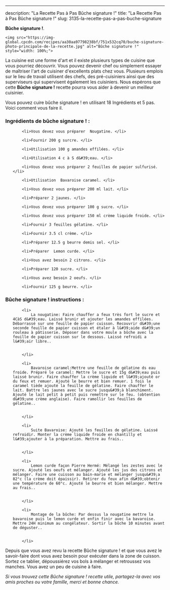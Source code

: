 ---
description: "La Recette Pas à Pas Bûche signature !"
title: "La Recette Pas à Pas Bûche signature !"
slug: 3135-la-recette-pas-a-pas-buche-signature

<p>
	<strong>Bûche signature !</strong>. 
	
</p>
<p>
	
	<img src="https://img-global.cpcdn.com/recipes/aa30aa97798238bf/751x532cq70/buche-signature-photo-principale-de-la-recette.jpg" alt="Bûche signature !" style="width: 100%;">
	
	
</p>

La cuisine est une forme d'art et il existe plusieurs types de cuisine que vous pourriez découvrir. Vous pouvez devenir chef ou simplement essayer de maîtriser l'art de cuisiner d'excellents plats chez vous. Plusieurs emplois sur le lieu de travail utilisent des chefs, des pré-cuisiniers ainsi que des superviseurs qui supervisent également les cuisiniers. Nous espérons que cette <strong> Bûche signature ! </strong> recette pourra vous aider à devenir un meilleur cuisinier.

<!--inarticleads1-->

Vous pouvez cuire bûche signature ! en utilisant 18 Ingrédients et 5 pas. Voici comment vous faire il.

<h3>Ingrédients de bûche signature ! :</h3>

<ol>
	
		<li>Vous devez vous préparer  Nougatine. </li>
	
		<li>Fournir 200 g surcre. </li>
	
		<li>Utilisation 100 g amandes effilées. </li>
	
		<li>Utilisation 4 c à S d&#39;eau. </li>
	
		<li>Vous devez vous préparer 2 feuilles de papier sulfurisé. </li>
	
		<li>Utilisation  Bavaroise caramel. </li>
	
		<li>Vous devez vous préparer 200 ml lait. </li>
	
		<li>Préparer 2 jaunes. </li>
	
		<li>Vous devez vous préparer 100 g sucre. </li>
	
		<li>Vous devez vous préparer 150 ml crème liquide froide. </li>
	
		<li>Fournir 3 feuilles gélatine. </li>
	
		<li>Fournir 3.5 cl crème. </li>
	
		<li>Préparer 12.5 g beurre demis sel. </li>
	
		<li>Préparer  Lemon curde. </li>
	
		<li>Vous avez besoin 2 citrons. </li>
	
		<li>Préparer 120 sucre. </li>
	
		<li>Vous avez besoin 2 oeufs. </li>
	
		<li>Fournir 125 g beurre. </li>
	
</ol>



<!--inarticleads2-->

<h3>Bûche signature ! instructions :</h3>

<ol>
	
		<li>
			La nougatine: Faire chauffer a feux très fort le sucre et 4CàS d&#39;eau. Laissé brunir et ajouter les amandes effilées. Débarrassé sur une feuille de papier cuisson. Recouvrir d&#39;une seconde feuille de papier cuisson et étaler à l&#39;aide d&#39;un rouleau à pâtisserie. Déposer dans votre moule a bûche avec la feuille de papier cuisson sur le dessous. Laissé refroidi a l&#39;air libre..
			
			
		</li>
	
		<li>
			Bavaroise caramel:Mettre une feuille de gélatine ds eau froide. Préparé le caramel: Mettre le sucre et 15g d&#39;eau puis laissé brunir. Faire chauffer la crème liquide et l&#39;ajouté or du feux et remuer. Ajouté le beurre et bien remuer. 1 fois le caramel tiède ajouté la feuille de gélatine. Faire chauffer le lait. Battre les jaunes avec le sucre jusqu&#39;à blanchiment. Ajouté le lait petit à petit puis remettre sur le feu. (obtention d&#39;une crème anglaise). Faire ramollir les feuilles de gélatine..
			
			
		</li>
	
		<li>
			Suite Bavaroise: Ajouté les feuilles de gélatine. Laissé refroidir. Monter la crème liquide froide en chantilly et l&#39;ajouter à la préparation. Mettre au frais..
			
			
		</li>
	
		<li>
			Lemon curde façon Pierre Hermé: Mélangé les zestes avec le sucre. Ajouté les oeufs et mélanger. Ajouté les jus des citrons et mélanger. Faire une cuisson au bain-marie et mélanger jusqu&#39;a 82°c (la crème doit épaissir). Retirer du feux afin d&#39;obtenir une température de 60°c. Ajouté le beurre et bien mélanger. Mettre au frais..
			
			
		</li>
	
		<li>
			Montage de la bûche: Par dessus la nougatine mettre la bavaroise puis le lemon curde et enfin finir avec la bavaroise. Mettre 24H minimum au congélateur. Sortir la bûche 10 minutes avant de déguster..
			
			
		</li>
	
</ol>



<!--inarticleads1-->

<p>
Depuis que vous avez revu la recette Bûche signature ! et que vous avez le savoir-faire dont vous avez besoin pour exécuter dans la zone de cuisson. Sortez ce tablier, dépoussiérez vos bols à mélanger et retroussez vos manches. Vous avez un peu de cuisine à faire.
</p>

<p>
<i>Si vous trouvez cette Bûche signature ! recette utile, partagez-la avec vos amis proches ou votre famille, merci et bonne chance.</i>
</p>
